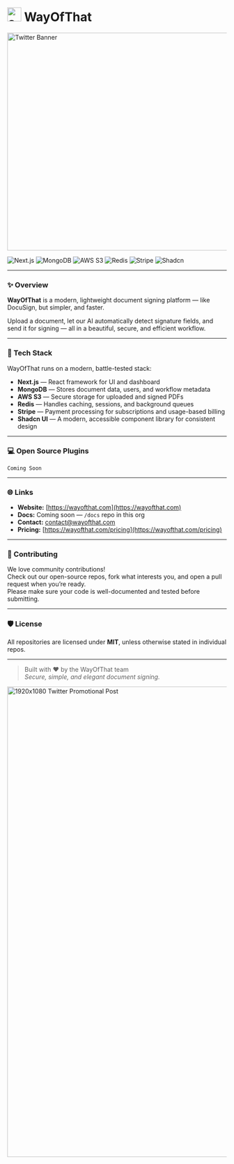 #  <img width="32" height="32" alt="apple-touch-icon" src="https://github.com/user-attachments/assets/a0876e03-94e8-45b5-814b-c581c0e1290c" /> WayOfThat
[<img width="1500" height="500" alt="Twitter Banner" src="https://github.com/user-attachments/assets/a71e9754-6094-4147-9758-59975f63f094" />](https://wayofthat.com)

![Next.js](https://img.shields.io/badge/Next.js-000000?style=for-the-badge&logo=nextdotjs&logoColor=white)
![MongoDB](https://img.shields.io/badge/MongoDB-47A248?style=for-the-badge&logo=mongodb&logoColor=white)
![AWS S3](https://img.shields.io/badge/AWS%20S3-232F3E?style=for-the-badge&logo=amazonaws&logoColor=white)
![Redis](https://img.shields.io/badge/Redis-DC382D?style=for-the-badge&logo=redis&logoColor=white)
![Stripe](https://img.shields.io/badge/Stripe-626CD9?style=for-the-badge&logo=stripe&logoColor=white)
![Shadcn](https://img.shields.io/badge/Shadcn_UI-18181B?style=for-the-badge&logo=shadcnui&logoColor=white)

---

### ✨ Overview

**WayOfThat** is a modern, lightweight document signing platform — like DocuSign, but simpler, and faster.

Upload a document, let our AI automatically detect signature fields, and send it for signing — all in a beautiful, secure, and efficient workflow.

---

### 🧩 Tech Stack

WayOfThat runs on a modern, battle-tested stack:

- **Next.js** — React framework for UI and dashboard  
- **MongoDB** — Stores document data, users, and workflow metadata  
- **AWS S3** — Secure storage for uploaded and signed PDFs  
- **Redis** — Handles caching, sessions, and background queues  
- **Stripe** — Payment processing for subscriptions and usage-based billing  
- **Shadcn UI** — A modern, accessible component library for consistent design  

---

### 💻 Open Source Plugins

`Coming Soon`

---

### 🌐 Links

- **Website:** [https://wayofthat.com](https://wayofthat.com)  
- **Docs:** Coming soon — `/docs` repo in this org  
- **Contact:** contact@wayofthat.com  
- **Pricing:** [https://wayofthat.com/pricing](https://wayofthat.com/pricing)

---

### 🤝 Contributing

We love community contributions!  
Check out our open-source repos, fork what interests you, and open a pull request when you’re ready.  
Please make sure your code is well-documented and tested before submitting.

---

### 🛡️ License

All repositories are licensed under **MIT**, unless otherwise stated in individual repos.

---

> Built with ❤️ by the WayOfThat team  
> *Secure, simple, and elegant document signing.*
> 
[<img width="1920" height="1080" alt="1920x1080 Twitter Promotional Post" src="https://github.com/user-attachments/assets/373c60e4-ac8f-47ee-879c-93691eff6283" />](https://wayofthat.com)
